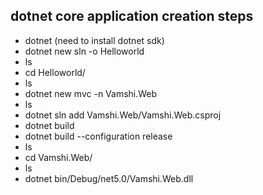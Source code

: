 ## dotnet core application creation steps
* dotnet  (need to install dotnet sdk)
* dotnet new sln -o Helloworld
* ls
* cd Helloworld/
* ls
* dotnet new mvc -n Vamshi.Web
* ls
* dotnet sln add Vamshi.Web/Vamshi.Web.csproj
* dotnet build
* dotnet build --configuration release
* ls
* cd Vamshi.Web/
* ls
* dotnet bin/Debug/net5.0/Vamshi.Web.dll
